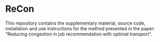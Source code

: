 # ReCon
This repository contains the supplementary material, source code, installation and use instructions for the method presented in the paper: "Reducing congestion in job recommendation with optimal transport".

